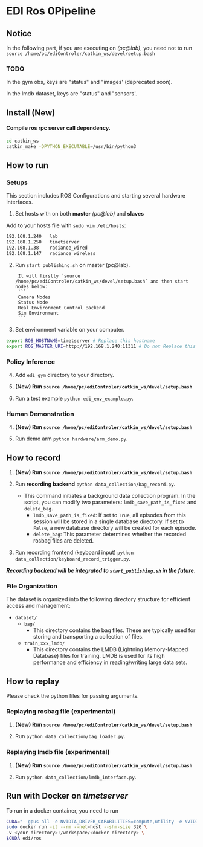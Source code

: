 # EDI Ros 0Pipeline

## Notice

In the following part, if you are executing on *(pc@lab)*, you need not to
run `source /home/pc/ediControler/catkin_ws/devel/setup.bash`

### TODO

In the gym obs, keys are "status" and "images' (deprecated soon).

In the lmdb dataset, keys are "status" and "sensors'.

## Install (New)

#### Compile ros rpc server call dependency.

```bash
cd catkin_ws
catkin_make -DPYTHON_EXECUTABLE=/usr/bin/python3
```

## How to run

### Setups

This section includes ROS Configurations and starting several hardware interfaces.

1. Set hosts with on both **master** *(pc@lab)* and **slaves**

Add to your hosts file with `sudo vim /etc/hosts`:

```bash
192.168.1.240   lab
192.168.1.250   timetserver
192.168.1.38    radiance_wired
192.168.1.147   radiance_wireless
```

2. Run `start_publishing.sh` on master (pc@lab).

        It will firstly `source /home/pc/ediControler/catkin_ws/devel/setup.bash` and then start nodes below:
        ```
        Camera Nodes
        Status Node
        Real Environment Control Backend
        Sim Environment
        ```

3. Set environment variable on your computer.

```bash
export ROS_HOSTNAME=timetserver # Replace this hostname
export ROS_MASTER_URI=http://192.168.1.240:11311 # Do not Replace this one
```

### Policy Inference

4. Add `edi_gym` directory to your directory.

5. **(New) Run `source /home/pc/ediControler/catkin_ws/devel/setup.bash`**

6. Run a test example `python edi_env_example.py`.

### Human Demonstration

4. **(New) Run `source /home/pc/ediControler/catkin_ws/devel/setup.bash`**

5. Run demo arm `python hardware/arm_demo.py`.

## How to record

1. **(New) Run `source /home/pc/ediControler/catkin_ws/devel/setup.bash`**

2. Run **recording backend**  `python data_collection/bag_record.py`.

    - This command initiates a background data collection program. In the script, you can modify two parameters: `lmdb_save_path_is_fixed` and `delete_bag`.
        - `lmdb_save_path_is_fixed`: If set to `True`, all episodes from this session will be stored in a single database directory. If set to `False`, a new database directory will be created for each episode.
        - `delete_bag`: This parameter determines whether the recorded rosbag files are deleted.

3. Run recording frontend (keyboard input) `python data_collection/keyboard_record_trigger.py`.

***Recording backend will be integrated to `start_publishing.sh` in the future***.

### File Organization

The dataset is organized into the following directory structure for efficient access and management:

- `dataset/`
    - `bag/`
        - This directory contains the bag files. These are typically used for storing and transporting a collection of
          files.
    - `train_xxx_lmdb/`
        - This directory contains the LMDB (Lightning Memory-Mapped Database) files for training. LMDB is used for its
          high performance and efficiency in reading/writing large data sets.

## How to replay

Please check the python files for passing arguments.

### Replaying rosbag file (experimental)

1. **(New) Run `source /home/pc/ediControler/catkin_ws/devel/setup.bash`**

2. Run `python data_collection/bag_loader.py`.

### Replaying lmdb file (experimental)

1. **(New) Run `source /home/pc/ediControler/catkin_ws/devel/setup.bash`**

2. Run `python data_collection/lmdb_interface.py`.

## Run with Docker on *timetserver*

To run in a docker container, you need to run

```bash
CUDA="--gpus all -e NVIDIA_DRIVER_CAPABILITIES=compute,utility -e NVIDIA_VISIBLE_DEVICES=all "
sudo docker run -it --rm --net=host --shm-size 32G \
-v <your directory>:/workspace/<docker directory> \
$CUDA edi/ros
```



